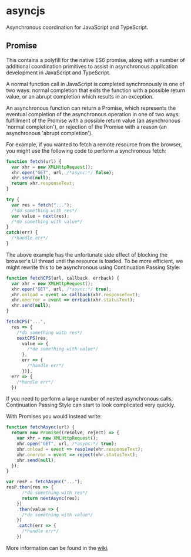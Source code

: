 # asyncjs #

Asynchronous coordination for JavaScript and TypeScript.

## Promise ##
This contains a polyfill for the native ES6 promise, along with a number of additional coordination primitives to assist in asynchronous application development in JavaScript and TypeScript.

A normal function call in JavaScript is completed synchronously in one of two 
ways: normal completion that exits the function with a possible return value, or an abrupt 
completion which results in an exception.

An asynchronous function can return a Promise, which represents the eventual completion of the 
asynchronous operation in one of two ways: fulfillment of the Promise with a possible return value 
(an asynchronous 'normal completion'), or rejection of the Promise with a reason (an asynchronous 
'abrupt completion').

For example, if you wanted to fetch a remote resource from the browser, you might use the following 
code to perform a synchronous fetch:

```js
function fetch(url) {
  var xhr = new XMLHttpRequest();
  xhr.open("GET", url, /*async:*/ false);
  xhr.send(null);
  return xhr.responseText;
}

try {
  var res = fetch("...");
  /*do something with res*/
  var value = next(res);
  /*do something with value*/
}
catch(err) {
  /*handle err*/
}
```

The above example has the unfortunate side effect of blocking the browser's UI thread until the resource is loaded.
To be more efficient, we might rewrite this to be asynchronous using Continuation Passing Style:

```js
function fetchCPS(url, callback, errback) {
  var xhr = new XMLHttpRequest();
  xhr.open("GET", url, /*async:*/ true);
  xhr.onload = event => callback(xhr.responseText);
  xhr.onerror = event => errback(xhr.statusText);
  xhr.send(null);
}

fetchCPS("...", 
  res => {
    /*do something with res*/
    nextCPS(res, 
      value => {
        /*do something with value*/
      }, 
      err => {
        /*handle err*/ 
      })},
  err => {
    /*handle err*/
  })
```

If you need to perform a large number of nested asynchronous calls, Continuation 
Passing Style can start to look complicated very quickly.

With Promises you would instead write:

```js
function fetchAsync(url) {
  return new Promise((resolve, reject) => {
    var xhr = new XMLHttpRequest();
    xhr.open("GET", url, /*async:*/ true);
    xhr.onload = event => resolve(xhr.responseText);
    xhr.onerror = event => reject(xhr.statusText);
    xhr.send(null);
  });
}

var resP = fetchAsync("...");
resP.then(res => {
      /*do something with res*/
      return nextAsync(res);
    })
    .then(value => {
      /*do something with value*/
    })
    .catch(err => {
      /*handle err*/
    })
```

More information can be found in the [wiki](https://github.com/rbuckton/asyncjs/wiki).
